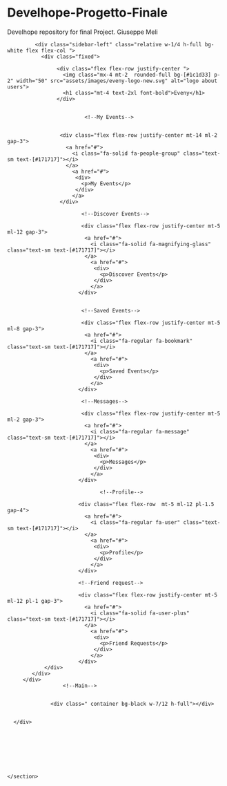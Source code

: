 # Develhope-Progetto-Finale
Develhope repository for final Project. 
Giuseppe Meli
  <head>
    <meta charset="UTF-8" />
    <meta name="viewport" content="width=device-width, initial-scale=1.0" />
    <link href="../dist/output.css" rel="stylesheet" />
    <script defer src="./assets/fontawesome/js/solid.min.js"></script>
    <script defer src="./assets/fontawesome/js/fontawesome.min.js"></script>
    <script defer src="./assets/fontawesome/js/regular.js"></script>
    <script defer src="./assets/fontawesome/js/regular.min.js"></script>
    <script defer src="./assets/fontawesome/js/brands.js"></script>
    <script defer src="./assets/fontawesome/js/brands.min.js"></script>
    <script defer src="./assets/fontawesome/js/thin.js"></script>
    <script defer src="./assets/fontawesome/js/thin.min.js"></script>
  </head>
 
 
 <section class="user-profile">
      <div class=" w-full h-full flex flex-row mt-5">
        <div>
        
             <div class="sidebar-left" class="relative w-1/4 h-full bg-white flex flex-col ">
               <div class="fixed">
                  
                    <div class="flex flex-row justify-center ">
                      <img class="mx-4 mt-2  rounded-full bg-[#1c1d33] p-2" width="50" src="assets/images/eveny-logo-new.svg" alt="logo about users">
                      <h1 class="mt-4 text-2xl font-bold">Eveny</h1>
                    </div>
                           
                    
                             <!--My Events-->
                    
                    
                     <div class="flex flex-row justify-center mt-14 ml-2 gap-3">
                       <a href="#">
                         <i class="fa-solid fa-people-group" class="text-sm text-[#171717]"></i>
                       </a>
                         <a href="#">
                          <div>
                            <p>My Events</p>
                          </div>
                         </a>
                     </div>
     
                            <!--Discover Events-->
                            
                            <div class="flex flex-row justify-center mt-5 ml-12 gap-3">
                             <a href="#">
                               <i class="fa-solid fa-magnifying-glass" class="text-sm text-[#171717]"></i>
                             </a>
                               <a href="#">
                                <div>
                                  <p>Discover Events</p>
                                </div>
                               </a>
                           </div>
     
     
                            <!--Saved Events-->
     
                            <div class="flex flex-row justify-center mt-5 ml-8 gap-3">
                             <a href="#">
                               <i class="fa-regular fa-bookmark" class="text-sm text-[#171717]"></i>
                             </a>
                               <a href="#">
                                <div>
                                  <p>Saved Events</p>
                                </div>
                               </a>
                           </div>
     
                            <!--Messages-->
     
                            <div class="flex flex-row justify-center mt-5 ml-2 gap-3">
                             <a href="#">
                               <i class="fa-regular fa-message" class="text-sm text-[#171717]"></i>
                             </a>
                               <a href="#">
                                <div>
                                  <p>Messages</p>
                                </div>
                               </a>
                           </div>
      
                                  <!--Profile-->
     
                           <div class="flex flex-row  mt-5 ml-12 pl-1.5 gap-4">
                             <a href="#">
                               <i class="fa-regular fa-user" class="text-sm text-[#171717]"></i>
                             </a>
                               <a href="#">
                                <div>
                                  <p>Profile</p>
                                </div>
                               </a>
                           </div>
     
                           <!--Friend request-->
     
                           <div class="flex flex-row justify-center mt-5 ml-12 pl-1 gap-3">
                             <a href="#">
                               <i class="fa-solid fa-user-plus" class="text-sm text-[#171717]"></i>
                             </a>
                               <a href="#">
                                <div>
                                  <p>Friend Requests</p>
                                </div>
                               </a>
                           </div>
                </div>
            </div>
         </div>
                      <!--Main-->
              

                  <div class=" container bg-black w-7/12 h-full"></div>


      </div>

                   
    
    
    
    
    
    
    </section>
  
      
  
  
  </body>
</html>


